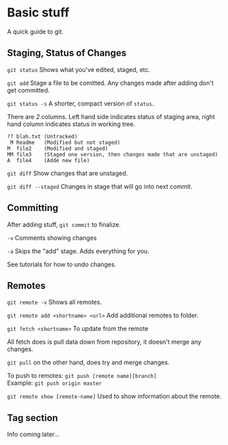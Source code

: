 # Basic stuff
A quick guide to git.

## Staging, Status of Changes
`git status`
Shows what you've edited, staged, etc.

`git add` 
Stage a file to be comitted. Any changes made after adding don't get committed.

`git status -s`
A shorter, compact version of `status`.

There are *2* columns. Left hand side indicates status of staging area, right hand column indicates status in working tree.
```
?? blah.txt (Untracked)
 M Readme   (Modified but not staged)
M  file2    (Modified and staged)
MM file3    (Staged one version, then changes made that are unstaged)
A  file4    (Adde new file)
```

`git diff`
Show changes that are unstaged.

`git diff --staged`
Changes in stage that will go into next commit.

## Committing
After adding stuff, `git commit` to finalize.

`-v`
Comments showing changes

`-a`
Skips the "add" stage. Adds everything for you.

See tutorials for how to undo changes.

## Remotes
`git remote -v`
Shows all remotes.

`git remote add <shortname> <url>`
Add additional remotes to folder.

`git fetch <shortname>`
To update from the remote

All fetch does is pull data down from repository, it doesn't merge any changes.

`git pull` on the other hand, does try and merge changes.

To push to remotes:
`git push [remote name][branch]`  
Example: `git push origin master`

`git remote show [remote-name]`
Used to show information about the remote.

## Tag section
Info coming later...
